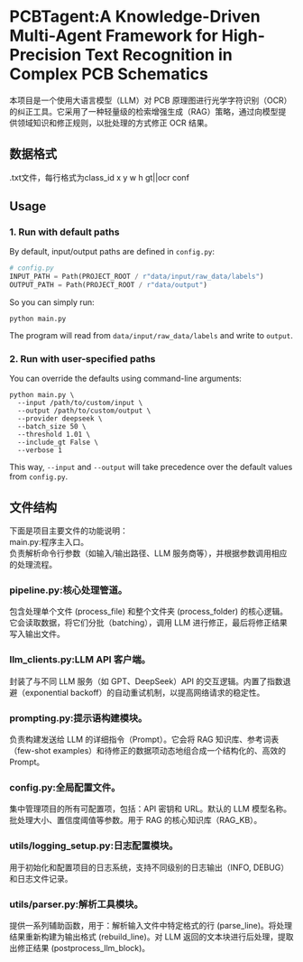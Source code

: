 # PCBTagent:A Knowledge-Driven Multi-Agent Framework for High-Precision Text Recognition in Complex PCB Schematics
本项目是一个使用大语言模型（LLM）对 PCB 原理图进行光学字符识别（OCR）的纠正工具。它采用了一种轻量级的检索增强生成（RAG）策略，通过向模型提供领域知识和修正规则，以批处理的方式修正 OCR 结果。
## 数据格式
.txt文件，每行格式为class_id x y w h gt||ocr conf

## Usage

### 1. Run with default paths
By default, input/output paths are defined in `config.py`:
```python
# config.py
INPUT_PATH = Path(PROJECT_ROOT / r"data/input/raw_data/labels")
OUTPUT_PATH = Path(PROJECT_ROOT / r"data/output")
```

So you can simply run:

```
python main.py
```

The program will read from `data/input/raw_data/labels` and write to `output`.

### 2. Run with user-specified paths

You can override the defaults using command-line arguments:

```
python main.py \
  --input /path/to/custom/input \
  --output /path/to/custom/output \
  --provider deepseek \
  --batch_size 50 \
  --threshold 1.01 \
  --include_gt False \
  --verbose 1
```

This way, `--input` and `--output` will take precedence over the default values from `config.py`.

## 文件结构
下面是项目主要文件的功能说明：  
main.py:程序主入口。  
负责解析命令行参数（如输入/输出路径、LLM 服务商等），并根据参数调用相应的处理流程。

### pipeline.py:核心处理管道。  
包含处理单个文件 (process_file) 和整个文件夹 (process_folder) 的核心逻辑。它会读取数据，将它们分批（batching），调用 LLM 进行修正，最后将修正结果写入输出文件。

### llm_clients.py:LLM API 客户端。  
封装了与不同 LLM 服务（如 GPT、DeepSeek）API 的交互逻辑。内置了指数退避（exponential backoff）的自动重试机制，以提高网络请求的稳定性。

### prompting.py:提示语构建模块。  
负责构建发送给 LLM 的详细指令（Prompt）。它会将 RAG 知识库、参考词表（few-shot examples）和待修正的数据项动态地组合成一个结构化的、高效的 Prompt。

### config.py:全局配置文件。  
集中管理项目的所有可配置项，包括：API 密钥和 URL。默认的 LLM 模型名称。批处理大小、置信度阈值等参数。用于 RAG 的核心知识库（RAG_KB）。

### utils/logging_setup.py:日志配置模块。  
用于初始化和配置项目的日志系统，支持不同级别的日志输出（INFO, DEBUG）和日志文件记录。

### utils/parser.py:解析工具模块。  
提供一系列辅助函数，用于：解析输入文件中特定格式的行 (parse_line)。将处理结果重新构建为输出格式 (rebuild_line)。对 LLM 返回的文本块进行后处理，提取出修正结果 (postprocess_llm_block)。